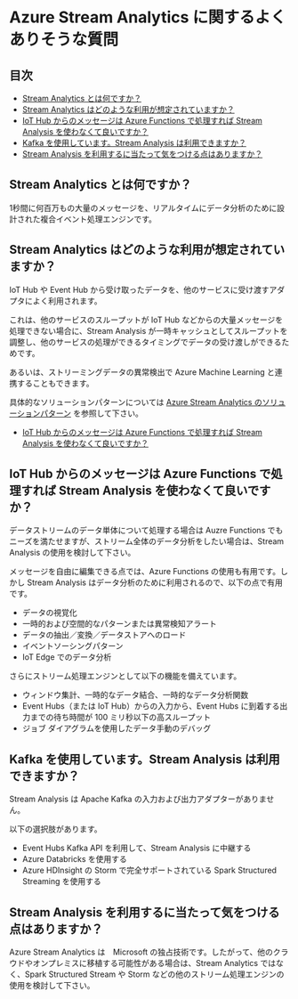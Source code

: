 # Azure Stream Analytics に関するよくありそうな質問

## 目次

- [Stream Analytics とは何ですか？](#q-about)
- [Stream Analytics はどのような利用が想定されていますか？](#q-about2)
- [IoT Hub からのメッセージは Azure Functions で処理すれば Stream Analysis を使わなくて良いですか？](#q-comp-funcitons)
- [Kafka を使用しています。Stream Analysis は利用できますか？](#q-kafka)
- [Stream Analysis を利用するに当たって気をつける点はありますか？](#q-only-azure)

## <a id="q-about">Stream Analytics とは何ですか？</a>

1秒間に何百万もの大量のメッセージを、リアルタイムにデータ分析のために設計された複合イベント処理エンジンです。

## <a id="q-about">Stream Analytics はどのような利用が想定されていますか？</a>

IoT Hub や Event Hub から受け取ったデータを、他のサービスに受け渡すアダプタによく利用されます。

これは、他のサービスのスループットが IoT Hub などからの大量メッセージを処理できない場合に、Stream Analysis が一時キャッシュとしてスループットを調整し、他のサービスの処理ができるタイミングでデータの受け渡しができるためです。

あるいは、ストリーミングデータの異常検出で Azure Machine Learning と連携することもできます。

具体的なソリューションパターンについては [Azure Stream Analytics のソリューションパターン](https://docs.microsoft.com/ja-jp/azure/stream-analytics/stream-analytics-solution-patterns) を参照して下さい。

- [IoT Hub からのメッセージは Azure Functions で処理すれば Stream Analysis を使わなくて良いですか？](#q-comp-funcitons)

## <a id="q-comp-functions">IoT Hub からのメッセージは Azure Functions で処理すれば Stream Analysis を使わなくて良いですか？</a>

データストリームのデータ単体について処理する場合は Auzre Functions でもニーズを満たせますが、ストリーム全体のデータ分析をしたい場合は、Stream Analysis の使用を検討して下さい。

メッセージを自由に編集できる点では、Azure Functions の使用も有用です。しかし Stream Analysis はデータ分析のために利用されるので、以下の点で有用です。

- データの視覚化
- 一時的および空間的なパターンまたは異常検知アラート
- データの抽出／変換／データストアへのロード
- イベントソーシングパターン
- IoT Edge でのデータ分析

さらにストリーム処理エンジンとして以下の機能を備えています。

- ウィンドウ集計、一時的なデータ結合、一時的なデータ分析関数
- Event Hubs（または IoT Hub）からの入力から、Event Hubs に到着する出力までの待ち時間が 100 ミリ秒以下の高スループット
- ジョブ ダイアグラムを使用したデータ手動のデバッグ


## <a id="q-kafka">Kafka を使用しています。Stream Analysis は利用できますか？</a>

Stream Analysis は Apache Kafka の入力および出力アダプターがありません。

以下の選択肢があります。

- Event Hubs Kafka API を利用して、Stream Analysis に中継する
- Azure Databricks を使用する
- Azure HDInsight の Storm で完全サポートされている Spark Structured Streaming を使用する

## <a id="q-only-azure">Stream Analysis を利用するに当たって気をつける点はありますか？</a>

Azure Stream Analytics は　Microsoft の独占技術です。したがって、他のクラウドやオンプレミスに移植する可能性がある場合は、Stream Analytics ではなく、Spark Structured Stream や Storm などの他のストリーム処理エンジンの使用を検討して下さい。